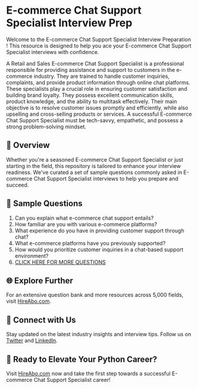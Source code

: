 # E-commerce Chat Support Specialist Interview Prep

Welcome to the E-commerce Chat Support Specialist Interview Preparation ! This resource is designed to help you ace your E-commerce Chat Support Specialist interviews with confidence.

A Retail and Sales E-commerce Chat Support Specialist is a professional responsible for providing assistance and support to customers in the e-commerce industry. They are trained to handle customer inquiries, complaints, and provide product information through online chat platforms. These specialists play a crucial role in ensuring customer satisfaction and building brand loyalty. They possess excellent communication skills, product knowledge, and the ability to multitask effectively. Their main objective is to resolve customer issues promptly and efficiently, while also upselling and cross-selling products or services. A successful E-commerce Chat Support Specialist must be tech-savvy, empathetic, and possess a strong problem-solving mindset.

## 🚀 Overview

Whether you're a seasoned E-commerce Chat Support Specialist or just starting in the field, this repository is tailored to enhance your interview readiness. We've curated a set of sample questions commonly asked in E-commerce Chat Support Specialist interviews to help you prepare and succeed.

## 📝 Sample Questions

1. Can you explain what e-commerce chat support entails?
2. How familiar are you with various e-commerce platforms?
3. What experience do you have in providing customer support through chat?
4. What e-commerce platforms have you previously supported?
5. How would you prioritize customer inquiries in a chat-based support environment?
6. [CLICK HERE FOR MORE QUESTIONS](https://hireabo.com/job/22_2_31/Ecommerce%20Chat%20Support%20Specialist)

## 🌐 Explore Further

For an extensive question bank and more resources across 5,000 fields, visit [HireAbo.com](https://www.hireabo.com).

## 📱 Connect with Us

Stay updated on the latest industry insights and interview tips. Follow us on [Twitter](https://twitter.com/hireabo) and [LinkedIn](https://www.linkedin.com/in/hire-abo-3609972a8/).

## 🚀 Ready to Elevate Your Python Career?

Visit [HireAbo.com](https://www.hireabo.com) now and take the first step towards a successful E-commerce Chat Support Specialist career!
